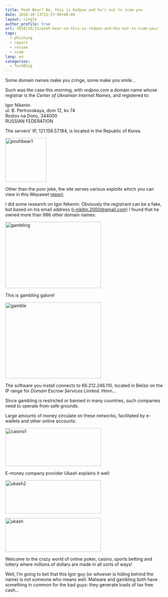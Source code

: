 ```yaml
---
title: Pooh Bear? No, this is Redpoo and he’s out to scam you
date: 2010-10-13T15:57:00+00:00
layout: single
author_profile: true
url: 2010/10/13/pooh-bear-no-this-is-redpoo-and-hes-out-to-scam-you/
tags:
  - phishing
  - report
  - review
  - scam
lang: en
categories: 
  - TechBlog
---
```

Some domain names make you cringe, some make you smile…

Such was the case this morning, with _redpoo.com_ a domain name whose registrar is the _Center of Ukrainian Internet Names_, and registered to:

Igor Nikenin  
ul. B. Pertrovskaya, dom 12, kv 74  
Rostov na Donu, 344000  
RUSSIAN FEDERATION

The servers’ IP, 121.156.57.184, is located in the Republic of Korea.

[<img title="poohbear1" border="0" alt="poohbear1" src="http://lh3.ggpht.com/_vaUVXcmC3OI/TLXPfg2fd8I/AAAAAAAACow/GuBFZNiIsIM/poohbear1_thumb%5B1%5D.png?imgmax=800" width="131" height="140" />](http://lh6.ggpht.com/_vaUVXcmC3OI/TLXPeNPIZ6I/AAAAAAAACos/pkMMnGSlF9g/s1600-h/poohbear1%5B3%5D.png)

Other than the poor joke, the site serves various exploits which you can view in this Wepawet [report](http://wepawet.cs.ucsb.edu/view.php?hash=df9aad519a0cbf950c4656ee52bf9279&type=js).

I did some research on Igor Nikenin. Obviously the registrant can be a fake, but based on his email address (i-nikitin.2000@gmail.com) I found that he owned more than 986 other domain names:

[<img title="gambling" border="0" alt="gambling" src="http://lh3.ggpht.com/_vaUVXcmC3OI/TLXPnI4J2dI/AAAAAAAACo4/Dm54thVxPBk/gambling_thumb%5B1%5D.png?imgmax=800" width="304" height="211" />](http://lh5.ggpht.com/_vaUVXcmC3OI/TLXPkU1WngI/AAAAAAAACo0/T3n2LWZ2igA/s1600-h/gambling%5B3%5D.png)

This is gambling galore!

[<img title="gamble" border="0" alt="gamble" src="http://lh6.ggpht.com/_vaUVXcmC3OI/TLXPv9Xd0uI/AAAAAAAACpA/KjQvhuxxxXU/gamble_thumb%5B1%5D.png?imgmax=800" width="304" height="242" />](http://lh6.ggpht.com/_vaUVXcmC3OI/TLXPs5D1WyI/AAAAAAAACo8/Vlfld8_Uz-k/s1600-h/gamble%5B3%5D.png)

The software you install connects to 66.212.246.110, located in Belize on the IP range for _Domain Escrow Services Limited_. Hmm…

Since gambling is restricted or banned in many countries, such companies need to operate from safe grounds.

Large amounts of money circulate on these networks, facilitated by e-wallets and other online accounts:

[<img title="casino1" border="0" alt="casino1" src="http://lh3.ggpht.com/_vaUVXcmC3OI/TLXPyez4wlI/AAAAAAAACpI/P1NqeUVznHE/casino1_thumb%5B1%5D.png?imgmax=800" width="304" height="121" />](http://lh5.ggpht.com/_vaUVXcmC3OI/TLXPxJf_0qI/AAAAAAAACpE/DKcBrNQ1ZUs/s1600-h/casino1%5B3%5D.png)

E-money company provider Ukash explains it well:

[<img title="ukash2" border="0" alt="ukash2" src="http://lh4.ggpht.com/_vaUVXcmC3OI/TLXP0hXw5lI/AAAAAAAACpQ/erYAOX_LOm0/ukash2_thumb%5B2%5D.png?imgmax=800" width="304" height="106" />](http://lh6.ggpht.com/_vaUVXcmC3OI/TLXPzXsndUI/AAAAAAAACpM/UI94eRhHnMQ/s1600-h/ukash2%5B4%5D.png)

[<img title="ukash" border="0" alt="ukash" src="http://lh6.ggpht.com/_vaUVXcmC3OI/TLXP3eOH2mI/AAAAAAAACpY/cdNVA3tJy-M/ukash_thumb%5B1%5D.png?imgmax=800" width="304" height="108" />](http://lh3.ggpht.com/_vaUVXcmC3OI/TLXP11KmGjI/AAAAAAAACpU/ZZZNSlvMh8o/s1600-h/ukash%5B3%5D.png)

Welcome to the crazy world of online poker, casino, sports betting and lottery where millions of dollars are made in all sorts of ways!

Well, I’m going to bet that this Igor guy (or whoever is hiding behind the name) is not someone who means well. Malware and gambling both have something in common for the bad guys: they generate loads of tax free cash…